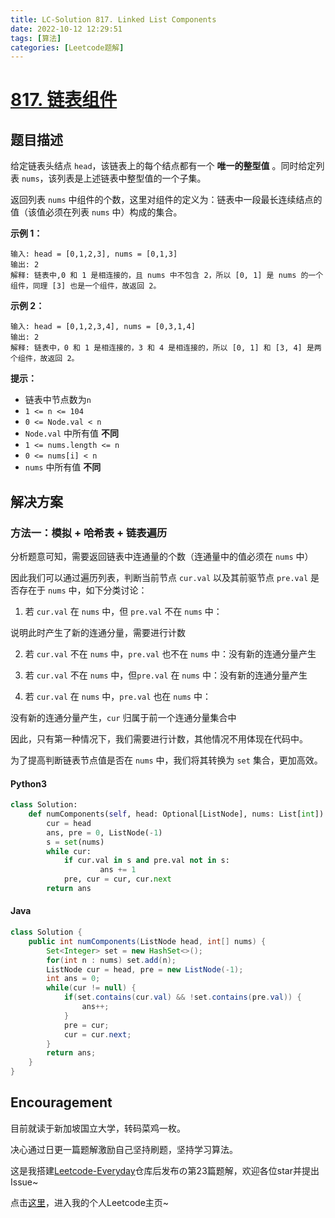 ```yaml
---
title: LC-Solution 817. Linked List Components
date: 2022-10-12 12:29:51
tags: [算法]
categories: [Leetcode题解]
---
```


# [817. 链表组件](https://leetcode.cn/problems/linked-list-components/)

## 题目描述

给定链表头结点 `head`，该链表上的每个结点都有一个 **唯一的整型值** 。同时给定列表 `nums`，该列表是上述链表中整型值的一个子集。

返回列表 `nums` 中组件的个数，这里对组件的定义为：链表中一段最长连续结点的值（该值必须在列表 `nums` 中）构成的集合。

**示例 1：**

```
输入: head = [0,1,2,3], nums = [0,1,3]
输出: 2
解释: 链表中,0 和 1 是相连接的，且 nums 中不包含 2，所以 [0, 1] 是 nums 的一个组件，同理 [3] 也是一个组件，故返回 2。
```

**示例 2：**

```
输入: head = [0,1,2,3,4], nums = [0,3,1,4]
输出: 2
解释: 链表中，0 和 1 是相连接的，3 和 4 是相连接的，所以 [0, 1] 和 [3, 4] 是两个组件，故返回 2。
```

**提示：**

- 链表中节点数为`n`
- `1 <= n <= 104`
- `0 <= Node.val < n`
- `Node.val` 中所有值 **不同**
- `1 <= nums.length <= n`
- `0 <= nums[i] < n`
- `nums` 中所有值 **不同**

## 解决方案

### 方法一：模拟 + 哈希表 + 链表遍历

分析题意可知，需要返回链表中连通量的个数（连通量中的值必须在 `nums` 中）

因此我们可以通过遍历列表，判断当前节点 `cur.val` 以及其前驱节点 `pre.val` 是否存在于 `nums` 中，如下分类讨论：

1. 若 `cur.val` 在 `nums` 中，但 `pre.val` 不在 `nums` 中：
  
  说明此时产生了新的连通分量，需要进行计数
  
2. 若 `cur.val` 不在 `nums` 中，`pre.val` 也不在 `nums` 中：没有新的连通分量产生
  
3. 若 `cur.val` 不在 `nums` 中，但`pre.val` 在 `nums` 中：没有新的连通分量产生
  
4. 若 `cur.val` 在 `nums` 中，`pre.val` 也在 `nums` 中：
  
  没有新的连通分量产生，`cur` 归属于前一个连通分量集合中
  

因此，只有第一种情况下，我们需要进行计数，其他情况不用体现在代码中。

为了提高判断链表节点值是否在 `nums` 中，我们将其转换为 `set` 集合，更加高效。

#### Python3

```python
class Solution:
    def numComponents(self, head: Optional[ListNode], nums: List[int]) -> int:
        cur = head
        ans, pre = 0, ListNode(-1)
        s = set(nums)
        while cur:
            if cur.val in s and pre.val not in s:
                    ans += 1
            pre, cur = cur, cur.next
        return ans
```

#### Java

```java
class Solution {
    public int numComponents(ListNode head, int[] nums) {
        Set<Integer> set = new HashSet<>();
        for(int n : nums) set.add(n);
        ListNode cur = head, pre = new ListNode(-1);
        int ans = 0;
        while(cur != null) {
            if(set.contains(cur.val) && !set.contains(pre.val)) {
                ans++;
            }
            pre = cur;
            cur = cur.next;
        }
        return ans;
    }
}
```

## Encouragement

目前就读于新加坡国立大学，转码菜鸡一枚。

决心通过日更一篇题解激励自己坚持刷题，坚持学习算法。

这是我搭建[Leetcode-Everyday](https://github.com/ltyzzzxxx/Leetcode-Everyday)仓库后发布の第23篇题解，欢迎各位star并提出Issue~

点击[这里](https://leetcode.cn/u/ltyzzz/)，进入我的个人Leetcode主页~